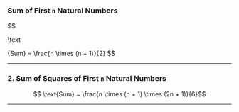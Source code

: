 ### **Sum of First `n` Natural Numbers**

$$


\text

{Sum} = \frac{n \times (n + 1)}{2}
$$

---

### **2. Sum of Squares of First `n` Natural Numbers**

$$
\text{Sum} = \frac{n \times (n + 1) \times (2n + 1)}{6}​
$$

----
